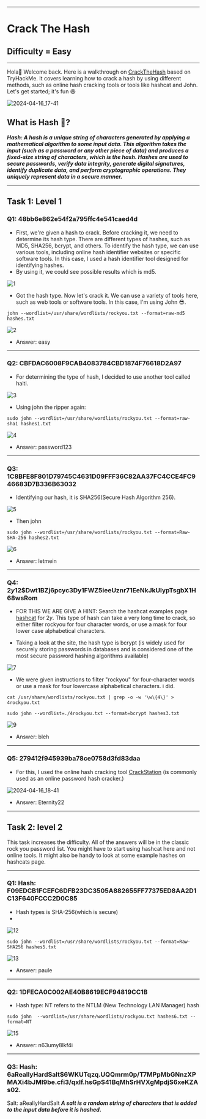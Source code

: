 ***
# Crack The Hash
## Difficulty = Easy
***

Hola👋 Welcome back. Here is a walkthrough on [CrackTheHash](https://tryhackme.com/r/room/crackthehash) based on TryHackMe. It covers learning how to crack a hash by using different methods, such as online hash cracking tools or tools like hashcat and John. Let's get started; it's fun 😆

![2024-04-16_17-41](https://github.com/T3chnocr4t/T3chnocr4t.github.io/assets/115868619/d17316c1-02e8-4246-a7bf-b46af5d238ef)

## What is Hash 🤔?
**_Hash: A hash is a unique string of characters generated by applying a mathematical algorithm to some input data. This algorithm takes the input (such as a password or any other piece of data) and produces a fixed-size string of characters, which is the hash.
Hashes are used to secure passwords, verify data integrity, generate digital signatures, identify duplicate data, and perform cryptographic operations. They uniquely represent data in a secure manner._**
***
## Task 1: Level 1
### Q1: 48bb6e862e54f2a795ffc4e541caed4d
- First, we're given a hash to crack. Before cracking it, we need to determine its hash type. There are different types of hashes, such as MD5, SHA256, bcrypt, and others. To identify the hash type, we can use various tools, including online hash identifier websites or specific software tools. In this case, I used a hash identifier tool designed for identifying hashes.
- By using it, we could see possible results which is md5.

![1](https://github.com/T3chnocr4t/T3chnocr4t.github.io/assets/115868619/0d8f1ce0-f3d4-481e-8e3b-321c66d5fe97)

- Got the hash type. Now let's crack it. We can use a variety of tools here, such as web tools or software tools. In this case, I'm using John 😎.

`john --wordlist=/usr/share/wordlists/rockyou.txt --format=raw-md5 hashes.txt`

![2](https://github.com/T3chnocr4t/T3chnocr4t.github.io/assets/115868619/fa8c108e-19f9-4812-aee0-cfa22d339d0b)

- Answer: easy

***
### Q2: CBFDAC6008F9CAB4083784CBD1874F76618D2A97 
- For determining the type of hash, I decided to use another tool called haiti.

![3](https://github.com/T3chnocr4t/T3chnocr4t.github.io/assets/115868619/d4a2612c-7095-4def-aa6b-27126e599987)

- Using john the ripper again:

``sudo john --wordlist=/usr/share/wordlists/rockyou.txt --format=raw-sha1 hashes1.txt``

![4](https://github.com/T3chnocr4t/T3chnocr4t.github.io/assets/115868619/5c57ba36-0000-499a-a6b8-38d082c5d41d)

- Answer: password123 

***
### Q3: 1C8BFE8F801D79745C4631D09FFF36C82AA37FC4CCE4FC946683D7B336B63032
- Identifying our hash, it is SHA256(Secure Hash Algorithm 256).

![5](https://github.com/T3chnocr4t/T3chnocr4t.github.io/assets/115868619/9f9b1e3d-8293-4599-a5fb-dbfd721722e1)

- Then john

``sudo john --wordlist=/usr/share/wordlists/rockyou.txt --format=Raw-SHA-256 hashes2.txt``

![6](https://github.com/T3chnocr4t/T3chnocr4t.github.io/assets/115868619/585cb3d4-2001-44ac-a80e-c1a781cc84b8)

- Answer: letmein

***
### Q4: $2y$12$Dwt1BZj6pcyc3Dy1FWZ5ieeUznr71EeNkJkUlypTsgbX1H68wsRom
- FOR THIS WE ARE GIVE A HINT:
Search the hashcat examples page [hashcat](https://hashcat.net/wiki/doku.php?id=example_hashes) for $2y$. This type of hash can take a very long time to crack, so either filter rockyou for four character words, or use a mask for four lower case alphabetical characters.

- Taking a look at the site, the hash type is bcrypt (is widely used for securely storing passwords in databases and is considered one of the most secure password hashing algorithms available)

![7](https://github.com/T3chnocr4t/T3chnocr4t.github.io/assets/115868619/d1cacd07-9bfd-44f1-ac19-f5c5947cc9c2)

- We were given instructions to filter "rockyou" for four-character words or use a mask for four lowercase alphabetical characters. i did.

``cat /usr/share/wordlists/rockyou.txt | grep -o -w '\w\{4\}' > 4rockyou.txt``

``sudo john --wordlist=./4rockyou.txt --format=bcrypt hashes3.txt``

![9](https://github.com/T3chnocr4t/T3chnocr4t.github.io/assets/115868619/8a8f0892-7f9b-46bc-ba4e-4021bfd526a5)

- Answer: bleh

***
### Q5: 279412f945939ba78ce0758d3fd83daa
- For this, I used the online hash cracking tool [CrackStation](https://crackstation.net/) (is commonly used as an online password hash cracker.)

![2024-04-16_18-41](https://github.com/T3chnocr4t/T3chnocr4t.github.io/assets/115868619/b205251a-91ac-42a4-861e-359b043e7545)

- Answer: Eternity22

***
## Task 2: level 2
This task increases the difficulty. All of the answers will be in the classic rock you password list.
You might have to start using hashcat here and not online tools. It might also be handy to look at some example hashes on hashcats page.

***
### Q1: Hash: F09EDCB1FCEFC6DFB23DC3505A882655FF77375ED8AA2D1C13F640FCCC2D0C85

- Hash types is SHA-256(which is secure)
- 
![12](https://github.com/T3chnocr4t/T3chnocr4t.github.io/assets/115868619/8647f9e0-f7b6-40e2-8322-6db1c980b494)

``sudo john --wordlist=/usr/share/wordlists/rockyou.txt --format=Raw-SHA256 hashes5.txt``

![13](https://github.com/T3chnocr4t/T3chnocr4t.github.io/assets/115868619/b717fbe8-e398-40fc-86a2-5acbe76e29c8)

- Answer: paule

***
### Q2: 1DFECA0C002AE40B8619ECF94819CC1B
- Hash type: NT refers to the NTLM (New Technology LAN Manager) hash

``sudo john  --wordlist=/usr/share/wordlists/rockyou.txt hashes6.txt --format=NT``

![15](https://github.com/T3chnocr4t/T3chnocr4t.github.io/assets/115868619/49586d75-67c0-44c4-a434-3c7919775fda)

- Answer: n63umy8lkf4i

***
### Q3: Hash: $6$aReallyHardSalt$6WKUTqzq.UQQmrm0p/T7MPpMbGNnzXPMAXi4bJMl9be.cfi3/qxIf.hsGpS41BqMhSrHVXgMpdjS6xeKZAs02.

Salt: aReallyHardSalt
**_A salt is a random string of characters that is added to the input data before it is hashed._**






























